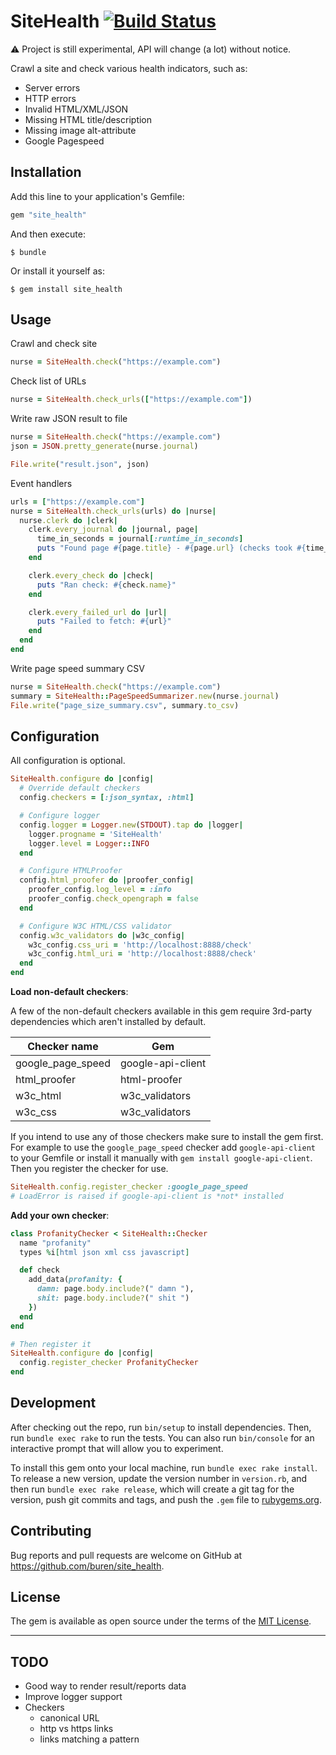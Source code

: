# SiteHealth [![Build Status](https://travis-ci.org/buren/site_health.svg?branch=master)](https://travis-ci.org/buren/site_health)

:warning: Project is still experimental, API will change (a lot) without notice.

Crawl a site and check various health indicators, such as:

- Server errors
- HTTP errors
- Invalid HTML/XML/JSON
- Missing HTML title/description
- Missing image alt-attribute
- Google Pagespeed

## Installation

Add this line to your application's Gemfile:

```ruby
gem "site_health"
```

And then execute:

    $ bundle

Or install it yourself as:

    $ gem install site_health

## Usage

Crawl and check site

```ruby
nurse = SiteHealth.check("https://example.com")
```

Check list of URLs
```ruby
nurse = SiteHealth.check_urls(["https://example.com"])
```

Write raw JSON result to file
```ruby
nurse = SiteHealth.check("https://example.com")
json = JSON.pretty_generate(nurse.journal)

File.write("result.json", json)
```

Event handlers

```ruby
urls = ["https://example.com"]
nurse = SiteHealth.check_urls(urls) do |nurse|
  nurse.clerk do |clerk|
    clerk.every_journal do |journal, page|
      time_in_seconds = journal[:runtime_in_seconds]
      puts "Found page #{page.title} - #{page.url} (checks took #{time_in_seconds})"
    end

    clerk.every_check do |check|
      puts "Ran check: #{check.name}"
    end

    clerk.every_failed_url do |url|
      puts "Failed to fetch: #{url}"
    end
  end
end
```

Write page speed summary CSV

```ruby
nurse = SiteHealth.check("https://example.com")
summary = SiteHealth::PageSpeedSummarizer.new(nurse.journal)
File.write("page_size_summary.csv", summary.to_csv)
```

## Configuration

All configuration is optional.

```ruby
SiteHealth.configure do |config|
  # Override default checkers
  config.checkers = [:json_syntax, :html]

  # Configure logger
  config.logger = Logger.new(STDOUT).tap do |logger|
    logger.progname = 'SiteHealth'
    logger.level = Logger::INFO
  end

  # Configure HTMLProofer
  config.html_proofer do |proofer_config|
    proofer_config.log_level = :info
    proofer_config.check_opengraph = false
  end

  # Configure W3C HTML/CSS validator
  config.w3c_validators do |w3c_config|
    w3c_config.css_uri = 'http://localhost:8888/check'
    w3c_config.html_uri = 'http://localhost:8888/check'
  end
end
```

__Load non-default checkers__:

A few of the non-default checkers available in this gem require 3rd-party dependencies which aren't installed by default.

| Checker name       | Gem                |
| ------------------ | ------------------ |
| google_page_speed  | google-api-client  |
| html_proofer       | html-proofer       |
| w3c_html           | w3c_validators     |
| w3c_css            | w3c_validators     |

If you intend to use any of those checkers make sure to install the gem first. For example to use the `google_page_speed` checker add `google-api-client` to your Gemfile or install it manually with `gem install google-api-client`. Then you register the checker for use.

```ruby
SiteHealth.config.register_checker :google_page_speed
# LoadError is raised if google-api-client is *not* installed
```

__Add your own checker__:

```ruby
class ProfanityChecker < SiteHealth::Checker
  name "profanity"
  types %i[html json xml css javascript]

  def check
    add_data(profanity: {
      damn: page.body.include?(" damn "),
      shit: page.body.include?(" shit ")
    })
  end
end

# Then register it
SiteHealth.configure do |config|
  config.register_checker ProfanityChecker
end
```

## Development

After checking out the repo, run `bin/setup` to install dependencies. Then, run `bundle exec rake` to run the tests. You can also run `bin/console` for an interactive prompt that will allow you to experiment.

To install this gem onto your local machine, run `bundle exec rake install`. To release a new version, update the version number in `version.rb`, and then run `bundle exec rake release`, which will create a git tag for the version, push git commits and tags, and push the `.gem` file to [rubygems.org](https://rubygems.org).

## Contributing

Bug reports and pull requests are welcome on GitHub at https://github.com/buren/site_health.

## License

The gem is available as open source under the terms of the [MIT License](https://opensource.org/licenses/MIT).

---

## TODO

- Good way to render result/reports data
- Improve logger support
- Checkers
  * canonical URL
  * http vs https links
  * links matching a pattern
